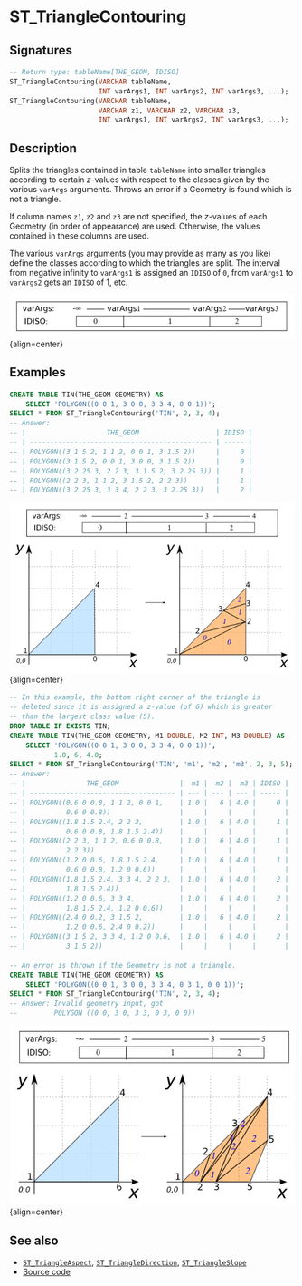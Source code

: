 # ST_TriangleContouring

## Signatures

```sql
-- Return type: tableName[THE_GEOM, IDISO]
ST_TriangleContouring(VARCHAR tableName,
                      INT varArgs1, INT varArgs2, INT varArgs3, ...);
ST_TriangleContouring(VARCHAR tableName,
                      VARCHAR z1, VARCHAR z2, VARCHAR z3,
                      INT varArgs1, INT varArgs2, INT varArgs3, ...);
```

## Description

Splits the triangles contained in table `tableName` into smaller
triangles according to certain *z*-values with respect to the
classes given by the various `varArgs` arguments. Throws an error if
a Geometry is found which is not a triangle.

If column names `z1`, `z2` and `z3` are not specified, the
*z*-values of each Geometry (in order of appearance) are used.
Otherwise, the values contained in these columns are used.

The various `varArgs` arguments (you may provide as many as you
like) define the classes according to which the triangles are split.
The interval from negative infinity to `varArgs1` is assigned an
`IDISO` of `0`, from `varArgs1` to `varArgs2` gets an `IDISO` of 1,
etc.

![](./ST_TriangleContouring_0.png){align=center}

## Examples

```sql
CREATE TABLE TIN(THE_GEOM GEOMETRY) AS
    SELECT 'POLYGON((0 0 1, 3 0 0, 3 3 4, 0 0 1))';
SELECT * FROM ST_TriangleContouring('TIN', 2, 3, 4);
-- Answer:
-- |                    THE_GEOM                   | IDISO |
-- | --------------------------------------------- | ----- |
-- | POLYGON((3 1.5 2, 1 1 2, 0 0 1, 3 1.5 2))     |     0 |
-- | POLYGON((3 1.5 2, 0 0 1, 3 0 0, 3 1.5 2))     |     0 |
-- | POLYGON((3 2.25 3, 2 2 3, 3 1.5 2, 3 2.25 3)) |     1 |
-- | POLYGON((2 2 3, 1 1 2, 3 1.5 2, 2 2 3))       |     1 |
-- | POLYGON((3 2.25 3, 3 3 4, 2 2 3, 3 2.25 3))   |     2 |
```

![](./ST_TriangleContouring_1.png){align=center}

```sql
-- In this example, the bottom right corner of the triangle is
-- deleted since it is assigned a z-value (of 6) which is greater
-- than the largest class value (5).
DROP TABLE IF EXISTS TIN;
CREATE TABLE TIN(THE_GEOM GEOMETRY, M1 DOUBLE, M2 INT, M3 DOUBLE) AS
    SELECT 'POLYGON((0 0 1, 3 0 0, 3 3 4, 0 0 1))',
           1.0, 6, 4.0;
SELECT * FROM ST_TriangleContouring('TIN', 'm1', 'm2', 'm3', 2, 3, 5);
-- Answer:
-- |               THE_GEOM               |  m1 |  m2 |  m3 | IDISO |
-- | ------------------------------------ | --- | --- | --- | ----- |
-- | POLYGON((0.6 0 0.8, 1 1 2, 0 0 1,    | 1.0 |   6 | 4.0 |     0 |
-- |          0.6 0 0.8))                 |     |     |     |       |
-- | POLYGON((1.8 1.5 2.4, 2 2 3,         | 1.0 |   6 | 4.0 |     1 |
-- |          0.6 0 0.8, 1.8 1.5 2.4))    |     |     |     |       |
-- | POLYGON((2 2 3, 1 1 2, 0.6 0 0.8,    | 1.0 |   6 | 4.0 |     1 |
-- |          2 2 3))                     |     |     |     |       |
-- | POLYGON((1.2 0 0.6, 1.8 1.5 2.4,     | 1.0 |   6 | 4.0 |     1 |
-- |          0.6 0 0.8, 1.2 0 0.6))      |     |     |     |       |
-- | POLYGON((1.8 1.5 2.4, 3 3 4, 2 2 3,  | 1.0 |   6 | 4.0 |     2 |
-- |          1.8 1.5 2.4))               |     |     |     |       |
-- | POLYGON((1.2 0 0.6, 3 3 4,           | 1.0 |   6 | 4.0 |     2 |
-- |          1.8 1.5 2.4, 1.2 0 0.6))    |     |     |     |       |
-- | POLYGON((2.4 0 0.2, 3 1.5 2,         | 1.0 |   6 | 4.0 |     2 |
-- |          1.2 0 0.6, 2.4 0 0.2))      |     |     |     |       |
-- | POLYGON((3 1.5 2, 3 3 4, 1.2 0 0.6,  | 1.0 |   6 | 4.0 |     2 |
-- |          3 1.5 2))                   |     |     |     |       |

-- An error is thrown if the Geometry is not a triangle.
CREATE TABLE TIN(THE_GEOM GEOMETRY) AS
    SELECT 'POLYGON((0 0 1, 3 0 0, 3 3 4, 0 3 1, 0 0 1))';
SELECT * FROM ST_TriangleContouring('TIN', 2, 3, 4);
-- Answer: Invalid geometry input, got
--         POLYGON ((0 0, 3 0, 3 3, 0 3, 0 0))
```

![](./ST_TriangleContouring_2.png){align=center}

## See also

* [`ST_TriangleAspect`](../ST_TriangleAspect),
  [`ST_TriangleDirection`](../ST_TriangleDirection),
  [`ST_TriangleSlope`](../ST_TriangleSlope)
* <a href="https://github.com/orbisgis/h2gis/blob/master/h2gis-functions/src/main/java/org/h2gis/functions/spatial/topography/ST_TriangleContouring.java" target="_blank">Source code</a>
